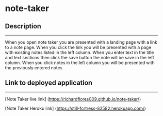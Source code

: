 # note-taker

## Description 
******************************************************************************************************************************************************************************************************************************
When you open note taker you are presented with a landing page with a link to a note page. When you click the link you will be presented with a page with existing notes listed in the left column. When you enter text in the title and text sections then click the save button the note will be save in the left column. When you click notes in the left column you will be presented with the previously entered notes.

## Link to deployed application
******************************************************************************************************************************************************************************************************************************
[Note Taker live link] (https://richardflores009.github.io/note-taker/)

[Note Taker Heroku link] (https://still-fortress-82582.herokuapp.com/)
